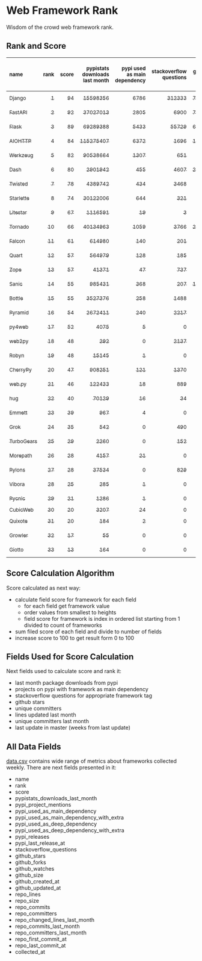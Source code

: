 # Web Framework Rank
Wisdom of the crowd web framework rank.

## Rank and Score
<sub>name</sub> | <sub>rank</sub> | <sub>score</sub> | <sub>pypistats downloads last month</sub> | <sub>pypi used as main dependency</sub> | <sub>stackoverflow questions</sub> | <sub>github stars</sub> | <sub>repo unique committers</sub> | <sub>repo changed lines last month</sub> | <sub>repo unique committers last month</sub> | <sub>repo last commit</sub>
:--- | ---: | ---: | ---: | ---: | ---: | ---: | ---: | ---: | ---: | ---:
[<sub>Django</sub>](https://github.com/django/django "first commit: 2005-07-13") | [<sub>1</sub>](# "  +0 last week") | [<sub>94</sub>](# "  -1 last week") | [<sub>15598356</sub>](# "  #7 in pypistats downloads last month +0.55% last week") | [<sub>6786</sub>](# "  #1 in pypi used as main dependency +0.37% last week") | [<sub>312333</sub>](# "  #1 in stackoverflow questions +0.01% last week") | [<sub>77352</sub>](# "  #1 in github stars +0.15% last week") | [<sub>3083</sub>](# "  #1 in repo unique committers +0.1% last week") | [<sub>5589</sub>](# "▲ #3 in repo changed lines last month +5.71% last week") | [<sub>35</sub>](# "  #1 in repo unique committers last month +6.06% last week") | [<sub>2024-05-31</sub>](# "▼ #7 in repo last commit 1 week ago")
[<sub>FastAPI</sub>](https://github.com/tiangolo/fastapi "first commit: 2018-12-05; uses: Starlette") | [<sub>2</sub>](# "  +0 last week") | [<sub>92</sub>](# "  +1 last week") | [<sub>37027013</sub>](# "  #5 in pypistats downloads last month +2.26% last week") | [<sub>2805</sub>](# "  #4 in pypi used as main dependency +4.55% last week") | [<sub>6900</sub>](# "  #3 in stackoverflow questions +0.48% last week") | [<sub>72110</sub>](# "  #2 in github stars +0.33% last week") | [<sub>646</sub>](# "  #4 in repo unique committers +0.0% last week") | [<sub>2196</sub>](# "▼ #6 in repo changed lines last month -26.26% last week") | [<sub>14</sub>](# "  #2 in repo unique committers last month -12.5% last week") | [<sub>2024-06-01</sub>](# "▲ #1 in repo last commit 1 week ago")
[<sub>Flask</sub>](https://github.com/pallets/flask "first commit: 2010-04-06; uses: Werkzeug") | [<sub>3</sub>](# "▲ +1 last week") | [<sub>89</sub>](# "▲ +3 last week") | [<sub>69289388</sub>](# "  #3 in pypistats downloads last month +0.18% last week") | [<sub>5433</sub>](# "  #3 in pypi used as main dependency +1.84% last week") | [<sub>55729</sub>](# "  #2 in stackoverflow questions +0.02% last week") | [<sub>66687</sub>](# "  #3 in github stars +0.09% last week") | [<sub>848</sub>](# "  #2 in repo unique committers +0.0% last week") | [<sub>143</sub>](# "▲ #9 in repo changed lines last month +28.83% last week") | [<sub>3</sub>](# "▼ #11 in repo unique committers last month -25.0% last week") | [<sub>2024-06-01</sub>](# "▲ #1 in repo last commit 1 week ago")
[<sub>AIOHTTP</sub>](https://github.com/aio-libs/aiohttp "first commit: 2013-10-01") | [<sub>4</sub>](# "▼ -1 last week") | [<sub>84</sub>](# "▼ -3 last week") | [<sub>115275407</sub>](# "  #1 in pypistats downloads last month +1.39% last week") | [<sub>6372</sub>](# "  #2 in pypi used as main dependency +0.55% last week") | [<sub>1696</sub>](# "  #9 in stackoverflow questions -0.24% last week") | [<sub>14672</sub>](# "  #7 in github stars +0.2% last week") | [<sub>751</sub>](# "  #3 in repo unique committers +0.0% last week") | [<sub>105</sub>](# "▼ #11 in repo changed lines last month -43.85% last week") | [<sub>5</sub>](# "  #5 in repo unique committers last month -16.67% last week") | [<sub>2024-05-27</sub>](# "▼ #7 in repo last commit 1 week ago")
[<sub>Werkzeug</sub>](https://github.com/pallets/werkzeug "first commit: 2007-05-04; used by: Flask and Quart") | [<sub>5</sub>](# "  +0 last week") | [<sub>82</sub>](# "  +1 last week") | [<sub>90538664</sub>](# "  #2 in pypistats downloads last month -0.16% last week") | [<sub>1307</sub>](# "  #5 in pypi used as main dependency +0.23% last week") | [<sub>651</sub>](# "  #15 in stackoverflow questions +0.15% last week") | [<sub>6561</sub>](# "  #12 in github stars +0.0% last week") | [<sub>503</sub>](# "  #5 in repo unique committers +0.0% last week") | [<sub>793</sub>](# "▼ #7 in repo changed lines last month -11.2% last week") | [<sub>5</sub>](# "▲ #5 in repo unique committers last month +0.0% last week") | [<sub>2024-06-01</sub>](# "▲ #1 in repo last commit 1 week ago")
[<sub>Dash</sub>](https://github.com/plotly/dash "first commit: 2015-04-10") | [<sub>6</sub>](# "▲ +1 last week") | [<sub>80</sub>](# "▲ +3 last week") | [<sub>2901942</sub>](# "  #10 in pypistats downloads last month -1.14% last week") | [<sub>455</sub>](# "  #8 in pypi used as main dependency +0.22% last week") | [<sub>4607</sub>](# "  #4 in stackoverflow questions -0.04% last week") | [<sub>20677</sub>](# "  #5 in github stars +0.14% last week") | [<sub>191</sub>](# "  #15 in repo unique committers +1.06% last week") | [<sub>28042</sub>](# "  #2 in repo changed lines last month +51.7% last week") | [<sub>5</sub>](# "▲ #5 in repo unique committers last month +66.67% last week") | [<sub>2024-05-31</sub>](# "▲ #7 in repo last commit 1 week ago")
[<sub>Twisted</sub>](https://github.com/twisted/twisted "first commit: 2001-07-09") | [<sub>7</sub>](# "▼ -1 last week") | [<sub>78</sub>](# "▼ -3 last week") | [<sub>4389742</sub>](# "  #8 in pypistats downloads last month -0.72% last week") | [<sub>434</sub>](# "  #9 in pypi used as main dependency +0.0% last week") | [<sub>3468</sub>](# "  #6 in stackoverflow questions -0.03% last week") | [<sub>5457</sub>](# "  #15 in github stars +0.24% last week") | [<sub>321</sub>](# "  #9 in repo unique committers +0.0% last week") | [<sub>88006</sub>](# "  #1 in repo changed lines last month -2.46% last week") | [<sub>8</sub>](# "  #4 in repo unique committers last month -20.0% last week") | [<sub>2024-05-19</sub>](# "▼ #13 in repo last commit 2 weeks ago")
[<sub>Starlette</sub>](https://github.com/encode/starlette "first commit: 2018-06-25; used by: FastAPI") | [<sub>8</sub>](# "▲ +4 last week") | [<sub>74</sub>](# "▲ +15 last week") | [<sub>30122006</sub>](# "  #6 in pypistats downloads last month +1.2% last week") | [<sub>644</sub>](# "  #7 in pypi used as main dependency +0.31% last week") | [<sub>321</sub>](# "  #17 in stackoverflow questions +0.0% last week") | [<sub>9645</sub>](# "  #8 in github stars +0.31% last week") | [<sub>283</sub>](# "  #10 in repo unique committers +0.35% last week") | [<sub>52</sub>](# "▲ #14 in repo changed lines last month +100% last week") | [<sub>3</sub>](# "▲ #11 in repo unique committers last month +100% last week") | [<sub>2024-06-01</sub>](# "▲ #1 in repo last commit 1 week ago")
[<sub>Litestar</sub>](https://github.com/litestar-org/litestar "first commit: 2021-12-06") | [<sub>9</sub>](# "▼ -1 last week") | [<sub>67</sub>](# "▼ -2 last week") | [<sub>1116591</sub>](# "  #12 in pypistats downloads last month -8.52% last week") | [<sub>19</sub>](# "  #19 in pypi used as main dependency +0.0% last week") | [<sub>3</sub>](# "  #23 in stackoverflow questions +0.0% last week") | [<sub>4587</sub>](# "  #16 in github stars +0.64% last week") | [<sub>203</sub>](# "  #14 in repo unique committers +0.0% last week") | [<sub>3735</sub>](# "▼ #5 in repo changed lines last month -41.16% last week") | [<sub>11</sub>](# "  #3 in repo unique committers last month -8.33% last week") | [<sub>2024-06-01</sub>](# "  #1 in repo last commit 1 week ago")
[<sub>Tornado</sub>](https://github.com/tornadoweb/tornado "first commit: 2009-09-09") | [<sub>10</sub>](# "▼ -1 last week") | [<sub>66</sub>](# "▼ +0 last week") | [<sub>40134963</sub>](# "  #4 in pypistats downloads last month +0.16% last week") | [<sub>1059</sub>](# "  #6 in pypi used as main dependency +0.47% last week") | [<sub>3766</sub>](# "  #5 in stackoverflow questions -0.03% last week") | [<sub>21563</sub>](# "  #4 in github stars +0.03% last week") | [<sub>452</sub>](# "  #6 in repo unique committers +0.0% last week") | [<sub>0</sub>](# "  #18 in repo changed lines last month +100% last week") | [<sub>0</sub>](# "  #18 in repo unique committers last month +100% last week") | [<sub>2024-04-12</sub>](# "  #20 in repo last commit 8 weeks ago")
[<sub>Falcon</sub>](https://github.com/falconry/falcon "first commit: 2012-12-06; used by: hug") | [<sub>11</sub>](# "▼ -1 last week") | [<sub>61</sub>](# "▼ -1 last week") | [<sub>614980</sub>](# "  #15 in pypistats downloads last month -2.88% last week") | [<sub>140</sub>](# "  #13 in pypi used as main dependency +0.0% last week") | [<sub>201</sub>](# "  #19 in stackoverflow questions +0.0% last week") | [<sub>9416</sub>](# "  #9 in github stars +0.09% last week") | [<sub>210</sub>](# "  #13 in repo unique committers +0.0% last week") | [<sub>63</sub>](# "  #13 in repo changed lines last month +0.0% last week") | [<sub>2</sub>](# "  #13 in repo unique committers last month +0.0% last week") | [<sub>2024-05-07</sub>](# "▼ #16 in repo last commit 4 weeks ago")
[<sub>Quart</sub>](https://github.com/pallets/quart "first commit: 2017-05-14; uses: Werkzeug") | [<sub>12</sub>](# "▼ -1 last week") | [<sub>57</sub>](# "▼ -2 last week") | [<sub>564979</sub>](# "  #16 in pypistats downloads last month +0.77% last week") | [<sub>128</sub>](# "  #14 in pypi used as main dependency +0.0% last week") | [<sub>185</sub>](# "  #20 in stackoverflow questions +2.21% last week") | [<sub>2698</sub>](# "  #19 in github stars +0.48% last week") | [<sub>105</sub>](# "  #19 in repo unique committers +0.0% last week") | [<sub>106</sub>](# "▲ #10 in repo changed lines last month +0.0% last week") | [<sub>4</sub>](# "▼ #9 in repo unique committers last month +0.0% last week") | [<sub>2024-05-19</sub>](# "▼ #13 in repo last commit 2 weeks ago")
[<sub>Zope</sub>](https://github.com/zopefoundation/Zope "first commit: 1996-06-17") | [<sub>13</sub>](# "  +0 last week") | [<sub>57</sub>](# "  -1 last week") | [<sub>41371</sub>](# "▲ #19 in pypistats downloads last month -0.78% last week") | [<sub>47</sub>](# "  #16 in pypi used as main dependency +0.0% last week") | [<sub>737</sub>](# "  #14 in stackoverflow questions +0.0% last week") | [<sub>346</sub>](# "  #26 in github stars +0.0% last week") | [<sub>177</sub>](# "  #16 in repo unique committers +0.0% last week") | [<sub>544</sub>](# "▲ #8 in repo changed lines last month +121.14% last week") | [<sub>2</sub>](# "▼ #13 in repo unique committers last month -33.33% last week") | [<sub>2024-05-31</sub>](# "▼ #7 in repo last commit 1 week ago")
[<sub>Sanic</sub>](https://github.com/sanic-org/sanic "first commit: 2016-05-26") | [<sub>14</sub>](# "  +0 last week") | [<sub>55</sub>](# "  +0 last week") | [<sub>985431</sub>](# "▲ #13 in pypistats downloads last month +9.85% last week") | [<sub>368</sub>](# "  #10 in pypi used as main dependency +0.27% last week") | [<sub>207</sub>](# "  #18 in stackoverflow questions +0.0% last week") | [<sub>17789</sub>](# "  #6 in github stars +0.06% last week") | [<sub>379</sub>](# "  #7 in repo unique committers +0.0% last week") | [<sub>0</sub>](# "  #18 in repo changed lines last month +100% last week") | [<sub>0</sub>](# "  #18 in repo unique committers last month +100% last week") | [<sub>2024-04-09</sub>](# "  #20 in repo last commit 8 weeks ago")
[<sub>Bottle</sub>](https://github.com/bottlepy/bottle "first commit: 2009-06-30") | [<sub>15</sub>](# "  +0 last week") | [<sub>55</sub>](# "  +0 last week") | [<sub>3527376</sub>](# "  #9 in pypistats downloads last month -0.06% last week") | [<sub>258</sub>](# "  #11 in pypi used as main dependency +0.0% last week") | [<sub>1488</sub>](# "  #10 in stackoverflow questions +0.07% last week") | [<sub>8316</sub>](# "  #10 in github stars +0.07% last week") | [<sub>232</sub>](# "  #12 in repo unique committers +0.0% last week") | [<sub>0</sub>](# "  #18 in repo changed lines last month +100% last week") | [<sub>0</sub>](# "  #18 in repo unique committers last month +100% last week") | [<sub>2024-01-03</sub>](# "  #25 in repo last commit 22 weeks ago")
[<sub>Pyramid</sub>](https://github.com/Pylons/pyramid "first commit: 2008-07-04; used by: CubicWeb") | [<sub>16</sub>](# "▲ +1 last week") | [<sub>54</sub>](# "▲ +0 last week") | [<sub>2672411</sub>](# "  #11 in pypistats downloads last month -0.17% last week") | [<sub>240</sub>](# "  #12 in pypi used as main dependency +0.0% last week") | [<sub>2217</sub>](# "  #7 in stackoverflow questions +0.0% last week") | [<sub>3908</sub>](# "  #17 in github stars +0.08% last week") | [<sub>367</sub>](# "  #8 in repo unique committers +0.0% last week") | [<sub>0</sub>](# "  #18 in repo changed lines last month +100% last week") | [<sub>0</sub>](# "  #18 in repo unique committers last month +100% last week") | [<sub>2024-03-03</sub>](# "  #23 in repo last commit 13 weeks ago")
[<sub>py4web</sub>](https://github.com/web2py/py4web "first commit: 2019-03-25") | [<sub>17</sub>](# "▲ +3 last week") | [<sub>52</sub>](# "▲ +3 last week") | [<sub>4075</sub>](# "▲ #23 in pypistats downloads last month +25.58% last week") | [<sub>5</sub>](# "  #22 in pypi used as main dependency +0.0% last week") | [<sub>0</sub>](# "  #24 in stackoverflow questions +100% last week") | [<sub>235</sub>](# "  #27 in github stars +0.43% last week") | [<sub>73</sub>](# "  #21 in repo unique committers +0.0% last week") | [<sub>4703</sub>](# "▲ #4 in repo changed lines last month +506.06% last week") | [<sub>5</sub>](# "▲ #5 in repo unique committers last month +0.0% last week") | [<sub>2024-06-01</sub>](# "▲ #1 in repo last commit 1 week ago")
[<sub>web2py</sub>](https://github.com/web2py/web2py "first commit: 2011-11-23") | [<sub>18</sub>](# "  +0 last week") | [<sub>48</sub>](# "  -3 last week") | [<sub>292</sub>](# "▲ #29 in pypistats downloads last month +15.42% last week") | [<sub>0</sub>](# "  #28 in pypi used as main dependency +100% last week") | [<sub>2137</sub>](# "  #8 in stackoverflow questions +0.0% last week") | [<sub>2089</sub>](# "  #20 in github stars +0.0% last week") | [<sub>276</sub>](# "  #11 in repo unique committers +0.0% last week") | [<sub>2</sub>](# "  #16 in repo changed lines last month +0.0% last week") | [<sub>1</sub>](# "▼ #15 in repo unique committers last month +0.0% last week") | [<sub>2024-05-18</sub>](# "▼ #13 in repo last commit 3 weeks ago")
[<sub>Robyn</sub>](https://github.com/sansyrox/robyn "first commit: 2021-05-22") | [<sub>19</sub>](# "  +0 last week") | [<sub>48</sub>](# "  -2 last week") | [<sub>15145</sub>](# "  #21 in pypistats downloads last month -5.92% last week") | [<sub>1</sub>](# "  #25 in pypi used as main dependency +0.0% last week") | [<sub>0</sub>](# "  #24 in stackoverflow questions +100% last week") | [<sub>3804</sub>](# "  #18 in github stars +1.09% last week") | [<sub>65</sub>](# "  #22 in repo unique committers +0.0% last week") | [<sub>94</sub>](# "▼ #12 in repo changed lines last month -66.67% last week") | [<sub>4</sub>](# "▼ #9 in repo unique committers last month +0.0% last week") | [<sub>2024-05-28</sub>](# "▼ #7 in repo last commit 1 week ago")
[<sub>CherryPy</sub>](https://github.com/cherrypy/cherrypy "first commit: 2004-11-20") | [<sub>20</sub>](# "▲ +1 last week") | [<sub>47</sub>](# "▲ -1 last week") | [<sub>908251</sub>](# "▼ #14 in pypistats downloads last month +0.15% last week") | [<sub>121</sub>](# "  #15 in pypi used as main dependency +0.0% last week") | [<sub>1370</sub>](# "  #11 in stackoverflow questions +0.0% last week") | [<sub>1796</sub>](# "  #21 in github stars +0.28% last week") | [<sub>151</sub>](# "  #17 in repo unique committers +0.0% last week") | [<sub>0</sub>](# "  #18 in repo changed lines last month +100% last week") | [<sub>0</sub>](# "  #18 in repo unique committers last month +100% last week") | [<sub>2024-04-22</sub>](# "▼ #19 in repo last commit 6 weeks ago")
[<sub>web.py</sub>](https://github.com/webpy/webpy "first commit: 1970-01-01") | [<sub>21</sub>](# "▼ -5 last week") | [<sub>46</sub>](# "▼ -9 last week") | [<sub>122433</sub>](# "  #17 in pypistats downloads last month +6.71% last week") | [<sub>18</sub>](# "  #20 in pypi used as main dependency +0.0% last week") | [<sub>889</sub>](# "  #12 in stackoverflow questions +0.0% last week") | [<sub>5872</sub>](# "  #13 in github stars +0.07% last week") | [<sub>97</sub>](# "  #20 in repo unique committers +0.0% last week") | [<sub>0</sub>](# "▼ #18 in repo changed lines last month -100.0% last week") | [<sub>0</sub>](# "▼ #18 in repo unique committers last month -100.0% last week") | [<sub>2024-04-30</sub>](# "▼ #18 in repo last commit 5 weeks ago")
[<sub>hug</sub>](https://github.com/hugapi/hug "first commit: 2015-07-17; uses: Falcon") | [<sub>22</sub>](# "  +0 last week") | [<sub>40</sub>](# "  +0 last week") | [<sub>70129</sub>](# "  #18 in pypistats downloads last month -1.55% last week") | [<sub>16</sub>](# "  #21 in pypi used as main dependency +0.0% last week") | [<sub>34</sub>](# "  #22 in stackoverflow questions +0.0% last week") | [<sub>6833</sub>](# "  #11 in github stars +0.03% last week") | [<sub>125</sub>](# "  #18 in repo unique committers +0.0% last week") | [<sub>0</sub>](# "  #18 in repo changed lines last month +100% last week") | [<sub>0</sub>](# "  #18 in repo unique committers last month +100% last week") | [<sub>2023-06-30</sub>](# "  #26 in repo last commit 49 weeks ago")
[<sub>Emmett</sub>](https://github.com/emmett-framework/emmett "first commit: 2014-10-22") | [<sub>23</sub>](# "  +0 last week") | [<sub>39</sub>](# "  +2 last week") | [<sub>967</sub>](# "  #27 in pypistats downloads last month +18.8% last week") | [<sub>4</sub>](# "  #23 in pypi used as main dependency +0.0% last week") | [<sub>0</sub>](# "  #24 in stackoverflow questions +100% last week") | [<sub>995</sub>](# "  #22 in github stars +0.91% last week") | [<sub>26</sub>](# "  #28 in repo unique committers +0.0% last week") | [<sub>32</sub>](# "  #15 in repo changed lines last month +33.33% last week") | [<sub>1</sub>](# "▼ #15 in repo unique committers last month +0.0% last week") | [<sub>2024-05-29</sub>](# "▲ #7 in repo last commit 1 week ago")
[<sub>Grok</sub>](https://github.com/zopefoundation/grok "first commit: 2006-10-14") | [<sub>24</sub>](# "  +0 last week") | [<sub>35</sub>](# "  -1 last week") | [<sub>542</sub>](# "  #28 in pypistats downloads last month -11.29% last week") | [<sub>0</sub>](# "  #28 in pypi used as main dependency +100% last week") | [<sub>490</sub>](# "  #16 in stackoverflow questions +0.0% last week") | [<sub>26</sub>](# "  #32 in github stars +0.0% last week") | [<sub>45</sub>](# "  #23 in repo unique committers +0.0% last week") | [<sub>2</sub>](# "  #16 in repo changed lines last month +0.0% last week") | [<sub>1</sub>](# "▼ #15 in repo unique committers last month +0.0% last week") | [<sub>2024-05-08</sub>](# "▼ #16 in repo last commit 4 weeks ago")
[<sub>TurboGears</sub>](https://github.com/TurboGears/tg2 "first commit: 2007-06-27") | [<sub>25</sub>](# "  +0 last week") | [<sub>29</sub>](# "  +0 last week") | [<sub>2260</sub>](# "  #25 in pypistats downloads last month -4.48% last week") | [<sub>0</sub>](# "  #28 in pypi used as main dependency +100% last week") | [<sub>152</sub>](# "  #21 in stackoverflow questions +0.0% last week") | [<sub>800</sub>](# "  #23 in github stars +0.0% last week") | [<sub>38</sub>](# "  #24 in repo unique committers +0.0% last week") | [<sub>0</sub>](# "  #18 in repo changed lines last month +100% last week") | [<sub>0</sub>](# "  #18 in repo unique committers last month +100% last week") | [<sub>2024-03-25</sub>](# "  #22 in repo last commit 10 weeks ago")
[<sub>Morepath</sub>](https://github.com/morepath/morepath "first commit: 2013-07-17") | [<sub>26</sub>](# "▲ +1 last week") | [<sub>28</sub>](# "▲ +0 last week") | [<sub>4157</sub>](# "  #22 in pypistats downloads last month +0.51% last week") | [<sub>21</sub>](# "  #18 in pypi used as main dependency +0.0% last week") | [<sub>0</sub>](# "  #24 in stackoverflow questions +100% last week") | [<sub>395</sub>](# "  #25 in github stars +0.0% last week") | [<sub>28</sub>](# "  #26 in repo unique committers +0.0% last week") | [<sub>0</sub>](# "  #18 in repo changed lines last month +100% last week") | [<sub>0</sub>](# "  #18 in repo unique committers last month +100% last week") | [<sub>2022-05-29</sub>](# "  #27 in repo last commit 105 weeks ago")
[<sub>Pylons</sub>](https://github.com/Pylons/pylons "first commit: 2006-02-18") | [<sub>27</sub>](# "▼ -1 last week") | [<sub>28</sub>](# "▼ +0 last week") | [<sub>37534</sub>](# "▼ #20 in pypistats downloads last month -12.35% last week") | [<sub>0</sub>](# "  #28 in pypi used as main dependency +100% last week") | [<sub>829</sub>](# "  #13 in stackoverflow questions +0.0% last week") | [<sub>231</sub>](# "  #28 in github stars -0.43% last week") | [<sub>36</sub>](# "  #25 in repo unique committers +0.0% last week") | [<sub>0</sub>](# "  #18 in repo changed lines last month +100% last week") | [<sub>0</sub>](# "  #18 in repo unique committers last month +100% last week") | [<sub>2018-01-12</sub>](# "  #31 in repo last commit 334 weeks ago")
[<sub>Vibora</sub>](https://github.com/vibora-io/vibora "first commit: 2018-06-13") | [<sub>28</sub>](# "  +0 last week") | [<sub>25</sub>](# "  +0 last week") | [<sub>285</sub>](# "▼ #30 in pypistats downloads last month +0.0% last week") | [<sub>1</sub>](# "  #25 in pypi used as main dependency +0.0% last week") | [<sub>0</sub>](# "  #24 in stackoverflow questions +100% last week") | [<sub>5677</sub>](# "  #14 in github stars +0.0% last week") | [<sub>27</sub>](# "  #27 in repo unique committers +0.0% last week") | [<sub>0</sub>](# "  #18 in repo changed lines last month +100% last week") | [<sub>0</sub>](# "  #18 in repo unique committers last month +100% last week") | [<sub>2019-02-11</sub>](# "  #30 in repo last commit 277 weeks ago")
[<sub>Pycnic</sub>](https://github.com/nullism/pycnic "first commit: 2015-11-04") | [<sub>29</sub>](# "  +0 last week") | [<sub>21</sub>](# "  +0 last week") | [<sub>1286</sub>](# "  #26 in pypistats downloads last month -1.61% last week") | [<sub>1</sub>](# "  #25 in pypi used as main dependency +0.0% last week") | [<sub>0</sub>](# "  #24 in stackoverflow questions +100% last week") | [<sub>159</sub>](# "  #29 in github stars +0.0% last week") | [<sub>11</sub>](# "  #29 in repo unique committers +0.0% last week") | [<sub>0</sub>](# "  #18 in repo changed lines last month +100% last week") | [<sub>0</sub>](# "  #18 in repo unique committers last month +100% last week") | [<sub>2022-04-05</sub>](# "  #28 in repo last commit 113 weeks ago")
[<sub>CubicWeb</sub>](https://forge.extranet.logilab.fr/cubicweb/cubicweb "uses: Pyramid") | [<sub>30</sub>](# "  +0 last week") | [<sub>20</sub>](# "  +0 last week") | [<sub>3207</sub>](# "▼ #24 in pypistats downloads last month -4.15% last week") | [<sub>24</sub>](# "  #17 in pypi used as main dependency +0.0% last week") | [<sub>0</sub>](# "  #24 in stackoverflow questions +100% last week") | [<sub>0</sub>](# "  #33 in github stars +100% last week") | [<sub>0</sub>](# "  #33 in repo unique committers +100% last week") | [<sub>0</sub>](# "  #18 in repo changed lines last month +100% last week") | [<sub>0</sub>](# "  #18 in repo unique committers last month +100% last week") | [<sub></sub>](# "  #32 in repo last commit")
[<sub>Quixote</sub>](https://github.com/nascheme/quixote "first commit: 2006-03-16") | [<sub>31</sub>](# "  +0 last week") | [<sub>20</sub>](# "  +0 last week") | [<sub>184</sub>](# "  #31 in pypistats downloads last month -14.42% last week") | [<sub>2</sub>](# "  #24 in pypi used as main dependency +0.0% last week") | [<sub>0</sub>](# "  #24 in stackoverflow questions +100% last week") | [<sub>82</sub>](# "  #30 in github stars +0.0% last week") | [<sub>6</sub>](# "  #30 in repo unique committers +0.0% last week") | [<sub>0</sub>](# "  #18 in repo changed lines last month +100% last week") | [<sub>0</sub>](# "  #18 in repo unique committers last month +100% last week") | [<sub>2024-03-01</sub>](# "  #24 in repo last commit 14 weeks ago")
[<sub>Growler</sub>](https://github.com/pyGrowler/Growler "first commit: 2014-08-17") | [<sub>32</sub>](# "  +0 last week") | [<sub>17</sub>](# "  +0 last week") | [<sub>55</sub>](# "  #33 in pypistats downloads last month -12.7% last week") | [<sub>0</sub>](# "  #28 in pypi used as main dependency +100% last week") | [<sub>0</sub>](# "  #24 in stackoverflow questions +100% last week") | [<sub>686</sub>](# "  #24 in github stars +0.0% last week") | [<sub>6</sub>](# "  #30 in repo unique committers +0.0% last week") | [<sub>0</sub>](# "  #18 in repo changed lines last month +100% last week") | [<sub>0</sub>](# "  #18 in repo unique committers last month +100% last week") | [<sub>2020-03-08</sub>](# "  #29 in repo last commit 221 weeks ago")
[<sub>Giotto</sub>](https://github.com/priestc/giotto "first commit: 2012-02-26") | [<sub>33</sub>](# "  +0 last week") | [<sub>13</sub>](# "  +0 last week") | [<sub>164</sub>](# "  #32 in pypistats downloads last month +32.26% last week") | [<sub>0</sub>](# "  #28 in pypi used as main dependency +100% last week") | [<sub>0</sub>](# "  #24 in stackoverflow questions +100% last week") | [<sub>59</sub>](# "  #31 in github stars +0.0% last week") | [<sub>3</sub>](# "  #32 in repo unique committers +0.0% last week") | [<sub>0</sub>](# "  #18 in repo changed lines last month +100% last week") | [<sub>0</sub>](# "  #18 in repo unique committers last month +100% last week") | [<sub>2013-10-07</sub>](# "  #32 in repo last commit 556 weeks ago")

## Score Calculation Algorithm
Score calculated as next way:
- calculate field score for framework for each field
  - for each field get framework value
  - order values from smallest to heights
  - field score for framework is index in ordered list starting from 1 divided to count of frameworks
- sum filed score of each field and divide to number of fields
- increase score to 100 to get result form 0 to 100

## Fields Used for Score Calculation
Next fields used to calculate score and rank it:
- last month package downloads from pypi
- projects on pypi with framework as main dependency
- stackoverflow questions for appropriate framework tag
- github stars
- unique committers
- lines updated last month
- unique committers last month
- last update in master (weeks from last update)

## All Data Fields
[data.csv](data.csv) contains wide range of metrics about frameworks collected weekly.
There are next fields presented in it: 

- name
- rank
- score
- pypistats_downloads_last_month
- pypi_project_mentions
- pypi_used_as_main_dependency
- pypi_used_as_main_dependency_with_extra
- pypi_used_as_deep_dependency
- pypi_used_as_deep_dependency_with_extra
- pypi_releases
- pypi_last_release_at
- stackoverflow_questions
- github_stars
- github_forks
- github_watches
- github_size
- github_created_at
- github_updated_at
- repo_lines
- repo_size
- repo_commits
- repo_committers
- repo_changed_lines_last_month
- repo_commits_last_month
- repo_committers_last_month
- repo_first_commit_at
- repo_last_commit_at
- collected_at
